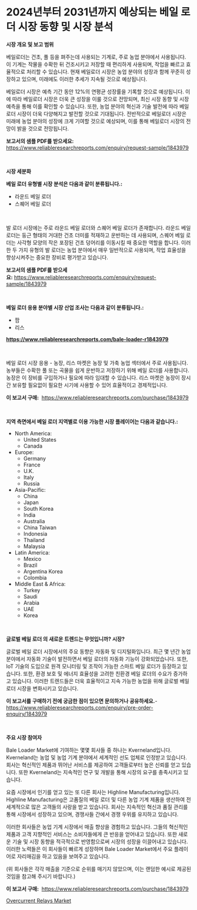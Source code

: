 <p><h1>2024년부터 2031년까지 예상되는 베일 로더 시장 동향 및 시장 분석</h1></p><p><strong>시장 개요 및 보고 범위</strong></p>
<p><p>베일로더는 건초, 풀 등을 펴주는데 사용되는 기계로, 주로 농업 분야에서 사용됩니다. 이 기계는 작물을 수확한 뒤 건조시키고 저장할 때 편리하게 사용되며, 작업을 빠르고 효율적으로 처리할 수 있습니다. 현재 베일로더 시장은 농업 분야의 성장과 함께 꾸준히 성장하고 있으며, 미래에도 이러한 추세가 지속될 것으로 예상됩니다. </p><p>베일로더 시장은 예측 기간 동안 12%의 연평균 성장률을 기록할 것으로 예상됩니다. 이에 따라 베일로더 시장은 더욱 큰 성장을 이룰 것으로 전망되며, 최신 시장 동향 및 시장 예측을 통해 이를 확인할 수 있습니다. 또한, 농업 분야의 혁신과 기술 발전에 따라 베일로더 시장이 더욱 다양해지고 발전할 것으로 기대됩니다. 전반적으로 베일로더 시장은 미래에 농업 분야의 성장에 크게 기여할 것으로 예상되며, 이를 통해 베일로더 시장의 전망이 밝을 것으로 전망됩니다.</p></p>
<p><strong>보고서의 샘플 PDF를 받으세요:</strong> <a href="https://www.reliableresearchreports.com/enquiry/request-sample/1843979">https://www.reliableresearchreports.com/enquiry/request-sample/1843979</a></p>
<p>&nbsp;</p>
<p><strong>시장 세분화</strong></p>
<p><strong>베일 로더 유형별 시장 분석은 다음과 같이 분류됩니다.:</strong></p>
<p><ul><li>라운드 베일 로더</li><li>스퀘어 베일 로더</li></ul></p>
<p>&nbsp;</p>
<p><p>발 로더 시장에는 주로 라운드 베일 로더와 스퀘어 베일 로더가 존재합니다. 라운드 베일 로더는 둥근 형태의 거대한 건초 더미를 적재하고 운반하는 데 사용되며, 스퀘어 베일 로더는 사각형 모양의 작은 포장된 건초 덩어리를 이동시킬 때 중요한 역할을 합니다. 이러한 두 가지 유형의 발 로더는 농업 분야에서 매우 일반적으로 사용되며, 작업 효율성을 향상시켜주는 중요한 장비로 평가받고 있습니다.</p></p>
<p><strong>보고서의 샘플 PDF를 받으세요:</strong>&nbsp;<a href="https://www.reliableresearchreports.com/enquiry/request-sample/1843979">https://www.reliableresearchreports.com/enquiry/request-sample/1843979</a></p>
<p>&nbsp;</p>
<p><strong> 베일 로더 응용 분야별 시장 산업 조사는 다음과 같이 분류됩니다.:</strong></p>
<p><ul><li>팜</li><li>리스</li></ul></p>
<p><strong><a href="https://www.reliableresearchreports.com/bale-loader-r1843979">https://www.reliableresearchreports.com/bale-loader-r1843979</a></strong></p>
<p>&nbsp;</p>
<p><p>베일 로더 시장 응용 - 농장, 리스 마켓은 농장 및 가축 농업 섹터에서 주로 사용됩니다. 농부들은 수확한 풀 또는 곡물을 쉽게 운반하고 저장하기 위해 베일 로더를 사용합니다. 농장은 이 장비를 구입하거나 필요에 따라 임대할 수 있습니다. 리스 마켓은 농장이 장시간 보유할 필요없이 필요한 시기에 사용할 수 있어 효율적이고 경제적입니다.</p></p>
<p><strong>이 보고서 구매:</strong>&nbsp; <a href="https://www.reliableresearchreports.com/purchase/1843979">https://www.reliableresearchreports.com/purchase/1843979</a></p>
<p>&nbsp;</p>
<p><strong>지역 측면에서 베일 로더 지역별로 이용 가능한 시장 플레이어는 다음과 같습니다.:</strong></p>
<p><ul>
    <li>
        North America:
        <ul>
            <li>United States</li>
            <li>Canada</li>
        </ul>
    </li>
    <li>
        Europe:
        <ul>
            <li>Germany</li>
            <li>France</li>
            <li>U.K.</li>
            <li>Italy</li>
            <li>Russia</li>
        </ul>
    </li>
    <li>
        Asia-Pacific:
        <ul>
            <li>China</li>
            <li>Japan</li>
            <li>South Korea</li>
            <li>India</li>
            <li>Australia</li>
            <li>China Taiwan</li>
            <li>Indonesia</li>
            <li>Thailand</li>
            <li>Malaysia</li>
        </ul>
    </li>
    <li>
        Latin America:
        <ul>
            <li>Mexico</li>
            <li>Brazil</li>
            <li>Argentina Korea</li>
            <li>Colombia</li>
        </ul>
    </li>
    <li>
        Middle East & Africa:
        <ul>
            <li>Turkey</li>
            <li>Saudi</li>
            <li>Arabia</li>
            <li>UAE</li>
            <li>Korea</li>
        </ul>
    </li>
    </ul></p>
<p>&nbsp;</p>
<p><strong>글로벌 베일 로더 의 새로운 트렌드는 무엇입니까? 시장?</strong></p>
<p><p>글로벌 베일 로더 시장에서의 주요 동향은 자동화 및 디지털화입니다. 최근 몇 년간 농업 분야에서 자동화 기술이 발전하면서 베일 로더의 자동화 기능이 강화되었습니다. 또한, IoT 기술의 도입으로 원격 모니터링 및 조작이 가능한 스마트 베일 로더가 등장하고 있습니다. 또한, 환경 보호 및 에너지 효율성을 고려한 친환경 베일 로더의 수요가 증가하고 있습니다. 이러한 트렌드들은 더욱 효율적이고 지속 가능한 농업을 위해 글로벌 베일 로더 시장을 변화시키고 있습니다.</p></p>
<p><strong>이 보고서를 구매하기 전에 궁금한 점이 있으면 문의하거나 공유하세요.</strong>- <a href="https://www.reliableresearchreports.com/enquiry/pre-order-enquiry/1843979">https://www.reliableresearchreports.com/enquiry/pre-order-enquiry/1843979</a></p>
<p>&nbsp;</p>
<p><strong>주요 시장 참여자</strong></p>
<p><p>Bale Loader Market에 기여하는 몇몇 회사들 중 하나는 Kverneland입니다. Kverneland는 농업 및 농업 기계 분야에서 세계적인 선도 업체로 인정받고 있습니다. 회사는 혁신적인 제품과 뛰어난 서비스를 제공하여 고객들로부터 높은 신뢰를 얻고 있습니다. 또한 Kverneland는 지속적인 연구 및 개발을 통해 시장의 요구를 충족시키고 있습니다.</p><p>요즘 시장에서 인기를 얻고 있는 또 다른 회사는 Highline Manufacturing입니다. Highline Manufacturing은 고품질의 베일 로더 및 다른 농업 기계 제품을 생산하여 전 세계적으로 많은 고객들의 사랑을 받고 있습니다. 회사는 지속적인 혁신과 품질 관리를 통해 시장에서 성장하고 있으며, 경쟁사들 간에서 경쟁 우위를 유지하고 있습니다.</p><p>이러한 회사들은 농업 기계 시장에서 매출 향상을 경험하고 있습니다. 그들의 혁신적인 제품과 고객 지향적인 서비스는 소비자들에게 큰 반응을 얻어내고 있습니다. 또한 새로운 기술 및 시장 동향을 적극적으로 반영함으로써 시장의 성장을 이끌어내고 있습니다. 이러한 노력들은 이 회사들이 빠르게 성장하며 Bale Loader Market에서 주요 플레이어로 자리매김을 하고 있음을 보여주고 있습니다.</p><p>(위 회사들은 각각 매출을 기준으로 순위를 매기지 않았으며, 이는 랜덤한 예시로 제공된 것임을 참고해 주시기 바랍니다.)</p></p>
<p><strong>이 보고서 구매:</strong>&nbsp;&nbsp;<a href="https://www.reliableresearchreports.com/purchase/1843979">https://www.reliableresearchreports.com/purchase/1843979</a></p>
<p><p><a href="https://artistic-helicopter-ca9.notion.site/Overcurrent-Relays-Market-Trends-Forecast-and-Competitive-Analysis-to-2031-24cf59ae25d74be9bcaee486346f3c46">Overcurrent Relays Market</a></p></p>